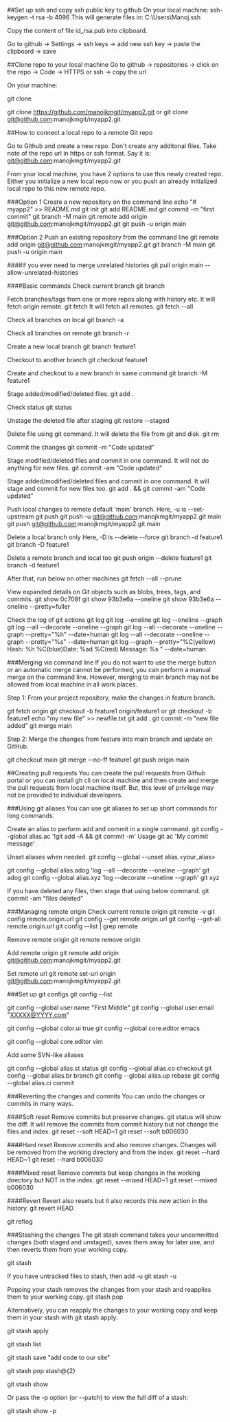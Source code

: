 ##Set up ssh and copy ssh public key to github
On your local machine:
ssh-keygen -t rsa -b 4096
This will generate files in:
C:\Users\Manoj\.ssh

Copy the content of file id_rsa.pub into clipboard.

Go to github -> Settings -> ssh keys -> add new ssh key -> paste the clipboard -> save

##Clone repo to your local machine
Go to github -> repositories -> click on the repo -> Code -> HTTPS or ssh -> copy the url

On your machine:

git clone <repo url>

git clone https://github.com/manojkmgit/myapp2.git
or
git clone git@github.com:manojkmgit/myapp2.git

##How to connect a local repo to a remote Git repo

Go to Github and create a new repo. Don't create any additonal files.
Take note of the repo url in https or ssh format.
Say it is:
git@github.com:manojkmgit/myapp2.git

From your local machine, you have 2 options to use this newly created repo. Either you initialize a new local repo now or you push an already initialized local repo to this new remote repo.

###Option 1 Create a new repository on the command line
echo "# myapp2" >> README.md
git init
git add README.md
git commit -m "first commit"
git branch -M main
git remote add origin git@github.com:manojkmgit/myapp2.git
git push -u origin main

###Option 2 Push an existing repository from the command line
git remote add origin git@github.com:manojkmgit/myapp2.git
git branch -M main
git push -u origin main

####if you ever need to merge unrelated histories
git pull origin main --allow-unrelated-histories

####Basic commands
Check current branch
git branch

Fetch branches/tags from one or more repos along with history etc.
It will fetch origin remote.
git fetch 
It will fetch all remotes.
git fetch --all

Check all branches on local
git branch -a

Check all branches on remote
git branch -r

Create a new local branch
git branch feature1

Checkout to another branch
git checkout feature1

Create and checkout to a new branch in same command
git branch -M feature1

Stage added/modified/deleted files.
git add .

Check status
git status

Unstage the deleted file after staging
git restore --staged <file>

Delete file using git command. It will delete the file from git and disk.
git rm <file>

Commit the changes
git commit -m "Code updated"

Stage modified/deleted files and commit in one command. It will not do anything for new files.
git commit -am "Code updated"

Stage added/modified/deleted files and commit in one command. It will stage and commit for new files too.
git add . && git commit -am "Code updated"

Push local changes to remote default 'main' branch.
Here, -u is --set-upstream
git push
git push -u git@github.com:manojkmgit/myapp2.git main
git push git@github.com:manojkmgit/myapp2.git main

Delete a local branch only
Here, -D is --delete --force
git branch -d feature1
git branch -D feature1

Delete a remote branch and local too
git push origin --delete feature1
git branch -d feature1

After that, run below on other machines
git fetch --all --prune

View expanded details on Git objects such as blobs, trees, tags, and commits.
git show 0c708f
git show 93b3e6a --oneline
git show 93b3e6a --oneline --pretty=fuller

Check the log of git actions
git log
git log --oneline
git log --oneline --graph
git log --all --decorate --oneline --graph
git log --all --decorate --oneline --graph --pretty="%h" --date=human
git log --all --decorate --oneline --graph --pretty="%s" --date=human
git log --graph --pretty="%C(yellow) Hash: %h %C(blue)Date: %ad %C(red) Message: %s " --date=human


###Merging via command line
If you do not want to use the merge button or an automatic merge cannot be performed, you can perform a manual merge on the command line. However, merging to main branch may not be allowed from local machine in all work places.

Step 1: From your project repository, make the changes in feature branch.

git fetch origin
git checkout -b feature1 origin/feature1
or
git checkout -b feature1
echo "my new file" >> newfile.txt
git add .
git commit -m "new file added"
git merge main

Step 2: Merge the changes from feature into main branch and update on GitHub.

git checkout main
git merge --no-ff feature1
git push origin main

##Creating pull requests
You can create the pull requests from Github portal or you can install gh cli on local machine and then create and merge the pull requests from local machine itself. But, this level of privilege may not be provided to individual developers.



###Using git aliases
You can use git aliases to set up short commands for long commands.

Create an alias to perform add and commit in a single command.
git config --global alias.ac '!git add -A && git commit -m'
Usage
git ac 'My commit message'

Unset aliases when needed.
git config --global --unset alias.<your_alias>

git config --global alias.adog  'log --all --decorate --oneline --graph'
git adog
git config --global alias.xyz  'log --decorate --oneline --graph'
git xyz

If you have deleted any files, then stage that using below command.
git commit -am "files deleted"


###Managing remote origin
Check current remote origin
git remote -v
git config remote.origin.url
git config --get remote.origin.url
git config --get-all remote.origin.url
git config --list | grep remote

Remove remote origin
git remote remove origin

Add remote origin
git remote add origin git@github.com:manojkmgit/myapp2.git

Set remote url
git remote set-url origin git@github.com:manojkmgit/myapp2.git


###Set up git configs
git config --list

git config --global user.name "First Middle"
git config --global user.email "XXXXX@YYYY.com"

git config --global color.ui true
git config --global core.editor emacs

git config --global core.editor vim

Add some SVN-like aliases

git config --global alias.st status 
git config --global alias.co checkout 
git config --global alias.br branch 
git config --global alias.up rebase 
git config --global alias.ci commit

###Reverting the changes and commits
You can undo the changes or commits in many ways.

####Soft reset
Remove commits but preserve changes. git status will show the diff.
It will remove the commits from commit history but not change the files and index.
git reset --soft HEAD~1
git reset --soft b006030

####Hard reset
Remove commits and also remove changes.
Changes will be removed from the working directory and from the index.
git reset --hard HEAD~1
git reset --hard b006030

####Mixed reset
Remove commits but keep changes in the working directory but NOT in the index.
git reset --mixed HEAD~1
git reset --mixed b006030

####Revert
Revert also resets but it also records this new action in the history.
git revert HEAD

git reflog

###Stashing the changes
The git stash command takes your uncommitted changes (both staged and unstaged), saves them away for later use, and then reverts them from your working copy.

git stash

If you have untracked files to stash, then add -u
git stash -u

Popping your stash removes the changes from your stash and reapplies them to your working copy.
git stash pop

Alternatively, you can reapply the changes to your working copy and keep them in your stash with git stash apply:

git stash apply

git stash list

git stash save "add code to our site"

git stash pop stash@{2}

git stash show

Or pass the -p option (or --patch) to view the full diff of a stash:

git stash show -p


